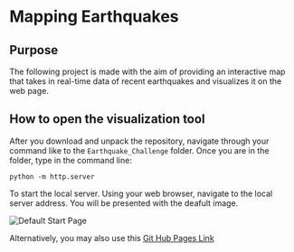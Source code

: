 # Mapping Earthquakes
## Purpose
The following project is made with the aim of providing an interactive map that takes in real-time data of recent earthquakes and visualizes it on the web page.

## How to open the visualization tool
After you download and unpack the repository, navigate through your command like to the ```Earthquake_Challenge``` folder. Once you are in the folder, type in the command line:

```python -m http.server```

To start the local server. Using your web browser, navigate to the local server address. You will be presented with the deafult image.

![Default Start Page](imgs/default.png)

Alternatively, you may also use this [Git Hub Pages Link](https://josealcivar96.github.io/Mapping_Earthquakes/)